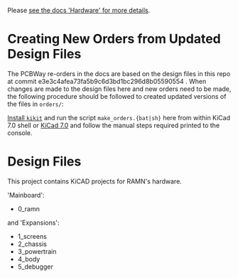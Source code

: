Please [see the docs 'Hardware' for more details](https://ramn.readthedocs.io/page/hardware.html).

# Creating New Orders from Updated Design Files

The PCBWay re-orders in the docs are based on the design files in this repo at commit e3e3c4afea73fa5b9c6d3bd1bc296d8b05590554 . When changes are made to the design files here and new orders need to be made, the following procedure should be followed to created updated versions of the files in `orders/`:

[Install `kikit`](https://yaqwsx.github.io/KiKit/latest/installation/intro/) and run the script `make_orders.{bat|sh}` here from within KiCad 7.0 shell or [KiCad 7.0](https://yaqwsx.github.io/KiKit/latest/installation/intro/#running-kikit-in-ci-or-isolated-environment-via-docker) and follow the manual steps required printed to the console.

# Design Files

This project contains KiCAD projects for RAMN's hardware.

'Mainboard':
* 0_ramn

and 'Expansions':
* 1_screens
* 2_chassis
* 3_powertrain
* 4_body
* 5_debugger
